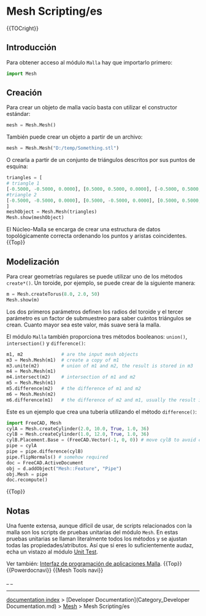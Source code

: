 # Mesh Scripting/es
{{TOCright}}

## Introducción

Para obtener acceso al módulo `Malla` hay que importarlo primero:


```python
import Mesh
```

## Creación

Para crear un objeto de malla vacío basta con utilizar el constructor estándar:


```python
mesh = Mesh.Mesh()
```

También puede crear un objeto a partir de un archivo:


```python
mesh = Mesh.Mesh("D:/temp/Something.stl")
```

O crearla a partir de un conjunto de triángulos descritos por sus puntos de esquina:


```python
triangles = [
# triangle 1
[-0.5000, -0.5000, 0.0000], [0.5000, 0.5000, 0.0000], [-0.5000, 0.5000, 0.0000],
#triangle 2
[-0.5000, -0.5000, 0.0000], [0.5000, -0.5000, 0.0000], [0.5000, 0.5000, 0.0000],
]
meshObject = Mesh.Mesh(triangles)
Mesh.show(meshObject)
```

El Núcleo-Malla se encarga de crear una estructura de datos topológicamente correcta ordenando los puntos y aristas coincidentes. {{Top}}

## Modelización

Para crear geometrías regulares se puede utilizar uno de los métodos `create*()`. Un toroide, por ejemplo, se puede crear de la siguiente manera:


```python
m = Mesh.createTorus(8.0, 2.0, 50)
Mesh.show(m)
```

Los dos primeros parámetros definen los radios del toroide y el tercer parámetro es un factor de submuestreo para saber cuántos triángulos se crean. Cuanto mayor sea este valor, más suave será la malla.

El módulo `Malla` también proporciona tres métodos booleanos: `union()`, `intersection()` y `difference()`:


```python
m1, m2              # are the input mesh objects
m3 = Mesh.Mesh(m1)  # create a copy of m1
m3.unite(m2)        # union of m1 and m2, the result is stored in m3
m4 = Mesh.Mesh(m1)
m4.intersect(m2)    # intersection of m1 and m2
m5 = Mesh.Mesh(m1)
m5.difference(m2)   # the difference of m1 and m2
m6 = Mesh.Mesh(m2)
m6.difference(m1)   # the difference of m2 and m1, usually the result is different to m5
```

Este es un ejemplo que crea una tubería utilizando el método `difference()`:


```python
import FreeCAD, Mesh
cylA = Mesh.createCylinder(2.0, 10.0, True, 1.0, 36)
cylB = Mesh.createCylinder(1.0, 12.0, True, 1.0, 36)
cylB.Placement.Base = (FreeCAD.Vector(-1, 0, 0)) # move cylB to avoid co-planar faces
pipe = cylA
pipe = pipe.difference(cylB)
pipe.flipNormals() # somehow required
doc = FreeCAD.ActiveDocument
obj = d.addObject("Mesh::Feature", "Pipe")
obj.Mesh = pipe
doc.recompute()
```


{{Top}}

## Notas

Una fuente extensa, aunque difícil de usar, de scripts relacionados con la malla son los scripts de pruebas unitarias del módulo `Mesh`. En estas pruebas unitarias se llaman literalmente todos los métodos y se ajustan todas las propiedades/atributos. Así que si eres lo suficientemente audaz, echa un vistazo al módulo [Unit Test](https://github.com/FreeCAD/FreeCAD/blob/master/src/Mod/Mesh/App/MeshTestsApp.py).

Ver también: [Interfaz de programación de aplicaciones Malla](Mesh_API.md). {{Top}} {{Powerdocnavi}} {{Mesh Tools navi}} 

_ _

---
[documentation index](../README.md) > [Developer Documentation](Category_Developer Documentation.md) > [Mesh](Mesh_Workbench.md) > Mesh Scripting/es
